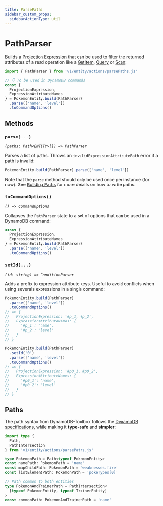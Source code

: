 ```yaml
---
title: ParsePaths
sidebar_custom_props:
  sidebarActionType: util
---
```


# PathParser

Builds a [Projection Expression](https://docs.aws.amazon.com/amazondynamodb/latest/developerguide/Expressions.ProjectionExpressions.html) that can be used to filter the returned attributes of a read operation like a [GetItem](../1-get-item/index.md), [Query](/docs/tables/actions/query) or [Scan](/docs/tables/actions/scan):

```ts
import { PathParser } from 'v1/entity/actions/parsePaths.js'

// 👇 To be used in DynamoDB commands
const {
  ProjectionExpression,
  ExpressionAttributeNames
} = PokemonEntity.build(PathParser)
  .parse(['name', 'level'])
  .toCommandOptions()
```

## Methods

### `parse(...)`

<p style={{ marginTop: '-15px' }}><i><code>(paths: Path&lt;ENTITY&gt;[]) => PathParser</code></i></p>

Parses a list of paths. Throws an `invalidExpressionAttributePath` error if a path is invalid:

```ts
PokemonEntity.build(PathParser).parse(['name', 'level'])
```

Note that the `parse` method should only be used once per instance (for now). See [Building Paths](#building-paths) for more details on how to write paths.

### `toCommandOptions()`

<p style={{ marginTop: '-15px' }}><i><code>() => CommandOptions</code></i></p>

Collapses the `PathParser` state to a set of options that can be used in a DynamoDB command:

```ts
const {
  ProjectionExpression,
  ExpressionAttributeNames
} = PokemonEntity.build(PathParser)
  .parse(['name', 'level'])
  .toCommandOptions()
```

### `setId(...)`

<p style={{ marginTop: '-15px' }}><i><code>(id: string) => ConditionParser</code></i></p>

Adds a prefix to expression attribute keys. Useful to avoid conflicts when using severals expressions in a single command:

```ts
PokemonEntity.build(PathParser)
  .parse(['name', 'level'])
  .toCommandOptions()
// => {
//   ProjectionExpression: '#p_1, #p_2',
//   ExpressionAttributeNames: {
//     '#p_1': 'name',
//     '#p_2': 'level'
//   }
// }

PokemonEntity.build(PathParser)
  .setId('0')
  .parse(['name', 'level'])
  .toCommandOptions()
// => {
//   ProjectionExpression: '#p0_1, #p0_2',
//   ExpressionAttributeNames: {
//     '#p0_1': 'name',
//     '#p0_2': 'level'
//   }
// }
```

## Paths

The path syntax from DynamoDB-Toolbox follows the [DynamoDB specifications](https://docs.aws.amazon.com/amazondynamodb/latest/developerguide/Expressions.ProjectionExpressions.html), while making it **type-safe** and **simpler**:

```ts
import type {
  Path,
  PathIntersection
} from 'v1/entity/actions/parsePaths.js'

type PokemonPath = Path<typeof PokemonEntity>
const namePath: PokemonPath = 'name'
const mapChildPath: PokemonPath = 'weaknesses.fire'
const listElementPath: PokemonPath = 'pokeTypes[0]'

// Path common to both entities
type PokemonAndTrainerPath = PathIntersection<
  [typeof PokemonEntity, typeof TrainerEntity]
>
const commonPath: PokemonAndTrainerPath = 'name'
```

